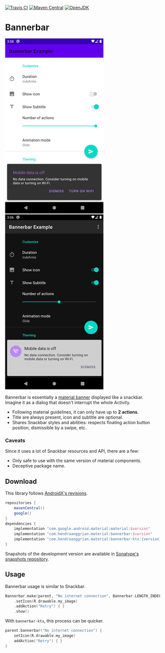 [![Travis CI](https://img.shields.io/travis/com/hendraanggrian/bannerbar)](https://www.travis-ci.com/github/hendraanggrian/bannerbar/)
[![Maven Central](https://img.shields.io/maven-central/v/com.hendraanggrian.material/bannerbar)](https://search.maven.org/artifact/com.hendraanggrian.material/bannerbar/)
[![OpenJDK](https://img.shields.io/badge/jdk-11+-informational)](https://openjdk.java.net/projects/jdk/11/)

# Bannerbar

![Light example](images/example_light.png)
![Dark example](images/example_dark.png)

Bannerbar is essentially a [material banner](https://material.io/components/banners/) displayed like a snackbar.
Imagine it as a dialog that doesn't interrupt the whole Activity.

- Following material guidelines, it can only have up to **2 actions**.
- Title are always present, icon and subtitle are optional.
- Shares Snackbar styles and abilities: respects floating action button position, dismissible by a swipe, etc.

### Caveats

Since it uses a lot of Snackbar resources and API, there are a few:

- Only safe to use with the same version of material components.
- Deceptive package name.

## Download

This library follows [AndroidX's revisions](https://developer.android.com/topic/libraries/support-library/androidx-rn/).

```gradle
repositories {
    mavenCentral()
    google()
}
dependencies {
    implementation "com.google.android.material:material:$version"
    implementation "com.hendraanggrian.material:bannerbar:$version"
    implementation "com.hendraanggrian.material:bannerbar-ktx:{version}" // optional Kotlin extensions
}
```

Snapshots of the development version are available in [Sonatype's snapshots repository](https://s01.oss.sonatype.org/content/repositories/snapshots/).

## Usage

Bannerbar usage is similar to Snackbar.

```kotlin
Bannerbar.make(parent, "No internet connection", Bannerbar.LENGTH_INDEFINITE)
    .setIcon(R.drawable.my_image)
    .addAction("Retry") { }
    .show()
```

With `bannerbar-ktx`, this process can be quicker.

```kotlin
parent.bannerbar("No internet connection") {
    setIcon(R.drawable.my_image)
    addAction("Retry") { }
}
```
